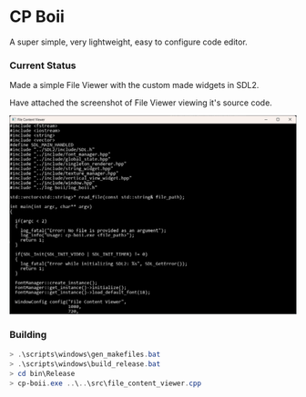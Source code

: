 # CP Boii
A super simple, very lightweight, easy to configure code editor.

### Current Status
Made a simple File Viewer with the custom made widgets in SDL2.

Have attached the screenshot of File Viewer viewing it's source code.

![File Viewer](./screenshots/file_viewer.png)

### Building
```powershell
> .\scripts\windows\gen_makefiles.bat
> .\scripts\windows\build_release.bat
> cd bin\Release
> cp-boii.exe ..\..\src\file_content_viewer.cpp
```
